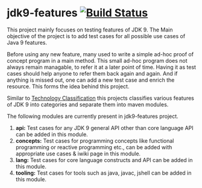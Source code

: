 # jdk9-features [![Build Status](https://travis-ci.org/Wildcraft/jdk9-features.svg?branch=master)](https://travis-ci.org/Wildcraft/jdk9-features)

This project mainly focuses on testing features of JDK 9.
The Main objective of the project is to add test cases for all possible use cases of Java 9 features. 

Before using any new feature, many used to write a simple ad-hoc proof of concept program in a main method. This small ad-hoc program does not always remain managable, to refer it at a later point of time. Having it as test cases should help anyone to refer them back again and again. And if anything is missed out, one can add a new test case and enrich the resource. This forms the idea behind this project.

Similar to <a href="http://www.oracle.com/technetwork/java/javase/tech/index.html">Technology Classification</a> this projects classifies various features of JDK 9 into categories and separate them into maven modules.

The following modules are currently present in jdk9-features project.
1. <B>api:</B> 
Test cases for any JDK 9 general API other than core language API can be added in this module.
2. <B>concepts:</B>
Test cases for programming concepts like functional programming or reactive programming etc., can be added with appropriate use cases & iwiki page in this module.
3. <B>lang:</B>
Test cases for core language constructs and API can be added in this module.
4. <B>tooling:</B>
Test cases for tools such as java, javac, jshell can be added in this module.
